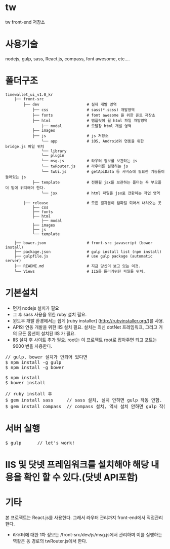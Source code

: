# tw
tw front-end 저장소

# 사용기술
nodejs, gulp, sass, React.js, compass, font awesome, etc....

# 폴더구조
    timewallet_ui_v1.0_kr
        ├── front-src                   
            ├── dev                     # 실제 개발 영역
                ├── css                 # sass(*.scss) 개발영역
                ├── fonts               # font awesome 을 위한 폰트 저장소
                ├── html                # 템플릿이 될 html 파일 개발영역
                    ├── modal           # 모달창 html 개발 영역    
                ├── images  
                ├── js                  # js 저장소
                    └── app             # iOS, Android와 연동을 위한 bridge.js 파일 위치
                    └── library
                    └── plugin
                    └── msg.js          # 라우터 정보를 보관하는 js
                    └── twRouter.js     # 라우터를 실행하는 js
                    └── twUi.js         # getApiData 등 서비스에 필요한 기능들이 들어있는 js
                ├── template            # 전환될 jsx를 보관하는 폴더는 꼭 부모폴더 밑에 위치해야 한다.
                    └── jsx             # html 파일을 jsx로 전환하는 작업 영역
            
            ├── release                 # 모든 결과물이 컴파일 되어서 내려오는 곳   
                ├── css
                ├── fonts
                ├── html
                    ├── modal
                ├── images
                ├── js
                └── template
        
        ├── bower.json                  # front-src javascript (bower install)
        ├── package.json                # gulp install list (npm install)
        ├── gulpfile.js                 # use gulp package (automatic server)
        ├── README.md                   # 지금 당신이 보고 있는 이것.
        └── Views                       # IIS를 돌리기위한 파일들 위치.


# 기본설치
- 먼저 nodejs 설치가 필요
- 그 후 sass 사용을 위한 ruby 설치 필요.
- 윈도우 개발 환경에서는 쉽게 [ruby installer] (http://rubyinstaller.org/)를 사용.
- API와 연동 개발을 위한 IIS 설치 필요. 설치는 최신 dotNet 프레임워크, 그리고 거의 모든 옵션이 설치된 IIS 가 필요.
- IIS 설치 후 사이트 추가 필요. root는 이 프로젝트 root로 잡아주면 되고 포트는 9000 번을 사용한다.

<pre>
// gulp, bower 설치가 안되어 있다면
$ npm install -g gulp
$ npm install -g bower

$ npm install
$ bower install

// ruby install 후
$ gem install sass     // sass 설치, 설치 안하면 gulp 작동 안함.
$ gem install compass  // compass 설치, 역시 설치 안하면 gulp 작동 안함.
</pre>

# 서버 실행
<pre>
$ gulp      // let's work!
</pre>

# IIS 및 닷넷 프레임워크를 설치해야 해당 내용을 확인 할 수 있다.(닷넷 API포함)

# 기타
본 프로젝트는 React.js를 사용한다. 그래서 라우터 관리까지 front-end에서 직접관리 한다.
- 라우터에 대한 1차 정보는 /front-src/dev/js/msg.js에서 관리하며 이를 실행하는 역활은 동 경로의 twRouter.js에서 한다.
